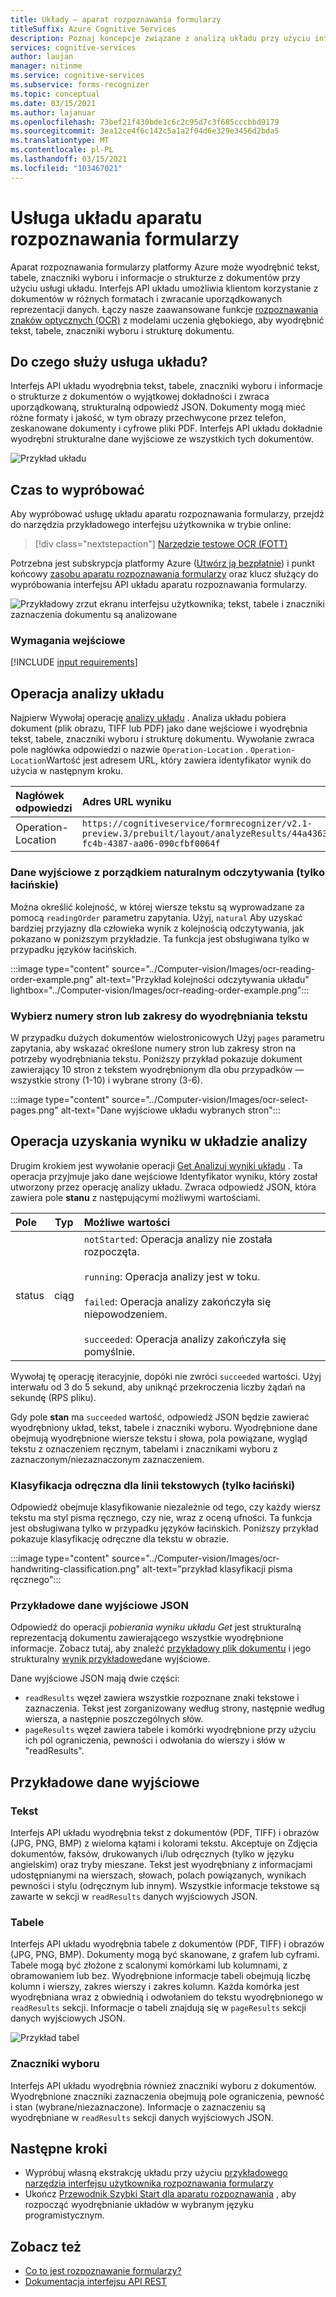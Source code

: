 ```yaml
---
title: Układy — aparat rozpoznawania formularzy
titleSuffix: Azure Cognitive Services
description: Poznaj koncepcje związane z analizą układu przy użyciu interfejsu API rozpoznawania i limitów.
services: cognitive-services
author: laujan
manager: nitinme
ms.service: cognitive-services
ms.subservice: forms-recognizer
ms.topic: conceptual
ms.date: 03/15/2021
ms.author: lajanuar
ms.openlocfilehash: 73bef21f430bde1c6c2c95d7c3f685cccbbd9179
ms.sourcegitcommit: 3ea12ce4f6c142c5a1a2f04d6e329e3456d2bda5
ms.translationtype: MT
ms.contentlocale: pl-PL
ms.lasthandoff: 03/15/2021
ms.locfileid: "103467021"
---
```

# <a name="form-recognizer-layout-service"></a>Usługa układu aparatu rozpoznawania formularzy

Aparat rozpoznawania formularzy platformy Azure może wyodrębnić tekst, tabele, znaczniki wyboru i informacje o strukturze z dokumentów przy użyciu usługi układu. Interfejs API układu umożliwia klientom korzystanie z dokumentów w różnych formatach i zwracanie uporządkowanych reprezentacji danych. Łączy nasze zaawansowane funkcje [rozpoznawania znaków optycznych (OCR)](../computer-vision/concept-recognizing-text.md) z modelami uczenia głębokiego, aby wyodrębnić tekst, tabele, znaczniki wyboru i strukturę dokumentu. 

## <a name="what-does-the-layout-service-do"></a>Do czego służy usługa układu?

Interfejs API układu wyodrębnia tekst, tabele, znaczniki wyboru i informacje o strukturze z dokumentów o wyjątkowej dokładności i zwraca uporządkowaną, strukturalną odpowiedź JSON. Dokumenty mogą mieć różne formaty i jakość, w tym obrazy przechwycone przez telefon, zeskanowane dokumenty i cyfrowe pliki PDF. Interfejs API układu dokładnie wyodrębni strukturalne dane wyjściowe ze wszystkich tych dokumentów.

![Przykład układu](./media/layout-tool-example.JPG)

## <a name="try-it-out"></a>Czas to wypróbować

Aby wypróbować usługę układu aparatu rozpoznawania formularzy, przejdź do narzędzia przykładowego interfejsu użytkownika w trybie online:

> [!div class="nextstepaction"]
> [Narzędzie testowe OCR (FOTT)](https://fott-preview.azurewebsites.net)

Potrzebna jest subskrypcja platformy Azure ([Utwórz ją bezpłatnie](https://azure.microsoft.com/free/cognitive-services)) i punkt końcowy [zasobu aparatu rozpoznawania formularzy](https://ms.portal.azure.com/#create/Microsoft.CognitiveServicesFormRecognizer) oraz klucz służący do wypróbowania interfejsu API układu aparatu rozpoznawania formularzy. 

![Przykładowy zrzut ekranu interfejsu użytkownika; tekst, tabele i znaczniki zaznaczenia dokumentu są analizowane](./media/analyze-layout.png)

### <a name="input-requirements"></a>Wymagania wejściowe 

[!INCLUDE [input requirements](./includes/input-requirements-receipts.md)]

## <a name="the-analyze-layout-operation"></a>Operacja analizy układu

Najpierw Wywołaj operację [analizy układu](https://westcentralus.dev.cognitive.microsoft.com/docs/services/form-recognizer-api-v2-1-preview-3/operations/AnalyzeLayoutAsync) . Analiza układu pobiera dokument (plik obrazu, TIFF lub PDF) jako dane wejściowe i wyodrębnia tekst, tabele, znaczniki wyboru i strukturę dokumentu. Wywołanie zwraca pole nagłówka odpowiedzi o nazwie `Operation-Location` . `Operation-Location`Wartość jest adresem URL, który zawiera identyfikator wynik do użycia w następnym kroku.

|Nagłówek odpowiedzi| Adres URL wyniku |
|:-----|:----|
|Operation-Location | `https://cognitiveservice/formrecognizer/v2.1-preview.3/prebuilt/layout/analyzeResults/44a436324-fc4b-4387-aa06-090cfbf0064f` |

### <a name="natural-reading-order-output-latin-only"></a>Dane wyjściowe z porządkiem naturalnym odczytywania (tylko łacińskie)

Można określić kolejność, w której wiersze tekstu są wyprowadzane za pomocą `readingOrder` parametru zapytania. Użyj, `natural` Aby uzyskać bardziej przyjazny dla człowieka wynik z kolejnością odczytywania, jak pokazano w poniższym przykładzie. Ta funkcja jest obsługiwana tylko w przypadku języków łacińskich.

:::image type="content" source="../Computer-vision/Images/ocr-reading-order-example.png" alt-text="Przykład kolejności odczytywania układu" lightbox="../Computer-vision/Images/ocr-reading-order-example.png":::

### <a name="select-page-numbers-or-ranges-for-text-extraction"></a>Wybierz numery stron lub zakresy do wyodrębniania tekstu

W przypadku dużych dokumentów wielostronicowych Użyj `pages` parametru zapytania, aby wskazać określone numery stron lub zakresy stron na potrzeby wyodrębniania tekstu. Poniższy przykład pokazuje dokument zawierający 10 stron z tekstem wyodrębnionym dla obu przypadków — wszystkie strony (1-10) i wybrane strony (3-6).

:::image type="content" source="../Computer-vision/Images/ocr-select-pages.png" alt-text="Dane wyjściowe układu wybranych stron":::

## <a name="the-get-analyze-layout-result-operation"></a>Operacja uzyskania wyniku w układzie analizy

Drugim krokiem jest wywołanie operacji [Get Analizuj wyniki układu](https://westcentralus.dev.cognitive.microsoft.com/docs/services/form-recognizer-api-v2-1-preview-3/operations/GetAnalyzeLayoutResult) . Ta operacja przyjmuje jako dane wejściowe Identyfikator wyniku, który został utworzony przez operację analizy układu. Zwraca odpowiedź JSON, która zawiera pole **stanu** z następującymi możliwymi wartościami. 

|Pole| Typ | Możliwe wartości |
|:-----|:----:|:----|
|status | ciąg | `notStarted`: Operacja analizy nie została rozpoczęta.<br /><br />`running`: Operacja analizy jest w toku.<br /><br />`failed`: Operacja analizy zakończyła się niepowodzeniem.<br /><br />`succeeded`: Operacja analizy zakończyła się pomyślnie.|

Wywołaj tę operację iteracyjnie, dopóki nie zwróci `succeeded` wartości. Użyj interwału od 3 do 5 sekund, aby uniknąć przekroczenia liczby żądań na sekundę (RPS pliku).

Gdy pole **stan** ma `succeeded` wartość, odpowiedź JSON będzie zawierać wyodrębniony układ, tekst, tabele i znaczniki wyboru. Wyodrębnione dane obejmują wyodrębnione wiersze tekstu i słowa, pola powiązane, wygląd tekstu z oznaczeniem ręcznym, tabelami i znacznikami wyboru z zaznaczonym/niezaznaczonym zaznaczeniem. 

### <a name="handwritten-classification-for-text-lines-latin-only"></a>Klasyfikacja odręczna dla linii tekstowych (tylko łaciński)

Odpowiedź obejmuje klasyfikowanie niezależnie od tego, czy każdy wiersz tekstu ma styl pisma ręcznego, czy nie, wraz z oceną ufności. Ta funkcja jest obsługiwana tylko w przypadku języków łacińskich. Poniższy przykład pokazuje klasyfikację odręczne dla tekstu w obrazie.

:::image type="content" source="../Computer-vision/Images/ocr-handwriting-classification.png" alt-text="przykład klasyfikacji pisma ręcznego":::

### <a name="sample-json-output"></a>Przykładowe dane wyjściowe JSON

Odpowiedź do operacji *pobierania wyniku układu Get* jest strukturalną reprezentacją dokumentu zawierającego wszystkie wyodrębnione informacje. Zobacz tutaj, aby znaleźć [przykładowy plik dokumentu](https://github.com/Azure-Samples/cognitive-services-REST-api-samples/tree/master/curl/form-recognizer/sample-layout.pdf) i jego strukturalny [wynik przykładowe](https://github.com/Azure-Samples/cognitive-services-REST-api-samples/tree/master/curl/form-recognizer/sample-layout-output.json)dane wyjściowe.

Dane wyjściowe JSON mają dwie części:

* `readResults` węzeł zawiera wszystkie rozpoznane znaki tekstowe i zaznaczenia. Tekst jest zorganizowany według strony, następnie według wiersza, a następnie poszczególnych słów. 
* `pageResults` węzeł zawiera tabele i komórki wyodrębnione przy użyciu ich pól ograniczenia, pewności i odwołania do wierszy i słów w "readResults".

## <a name="example-output"></a>Przykładowe dane wyjściowe

### <a name="text"></a>Tekst

Interfejs API układu wyodrębnia tekst z dokumentów (PDF, TIFF) i obrazów (JPG, PNG, BMP) z wieloma kątami i kolorami tekstu. Akceptuje on Zdjęcia dokumentów, faksów, drukowanych i/lub odręcznych (tylko w języku angielskim) oraz tryby mieszane. Tekst jest wyodrębniany z informacjami udostępnianymi na wierszach, słowach, polach powiązanych, wynikach pewności i stylu (odręcznym lub innym). Wszystkie informacje tekstowe są zawarte w sekcji w `readResults` danych wyjściowych JSON. 

### <a name="tables"></a>Tabele

Interfejs API układu wyodrębnia tabele z dokumentów (PDF, TIFF) i obrazów (JPG, PNG, BMP). Dokumenty mogą być skanowane, z grafem lub cyframi. Tabele mogą być złożone z scalonymi komórkami lub kolumnami, z obramowaniem lub bez. Wyodrębnione informacje tabeli obejmują liczbę kolumn i wierszy, zakres wierszy i zakres kolumn. Każda komórka jest wyodrębniana wraz z obwiednią i odwołaniem do tekstu wyodrębnionego w `readResults` sekcji. Informacje o tabeli znajdują się w `pageResults` sekcji danych wyjściowych JSON. 

![Przykład tabel](./media/tables-example.jpg)

### <a name="selection-marks"></a>Znaczniki wyboru

Interfejs API układu wyodrębnia również znaczniki wyboru z dokumentów. Wyodrębnione znaczniki zaznaczenia obejmują pole ograniczenia, pewność i stan (wybrane/niezaznaczone). Informacje o zaznaczeniu są wyodrębniane w `readResults` sekcji danych wyjściowych JSON. 

## <a name="next-steps"></a>Następne kroki

* Wypróbuj własną ekstrakcję układu przy użyciu [przykładowego narzędzia interfejsu użytkownika rozpoznawania formularzy](https://fott-preview.azurewebsites.net/)
* Ukończ [Przewodnik Szybki Start dla aparatu rozpoznawania](quickstarts/client-library.md) , aby rozpocząć wyodrębnianie układów w wybranym języku programistycznym.

## <a name="see-also"></a>Zobacz też

* [Co to jest rozpoznawanie formularzy?](./overview.md)
* [Dokumentacja interfejsu API REST](https://westcentralus.dev.cognitive.microsoft.com/docs/services/form-recognizer-api-v2-1-preview-3/operations/AnalyzeLayoutAsync)
